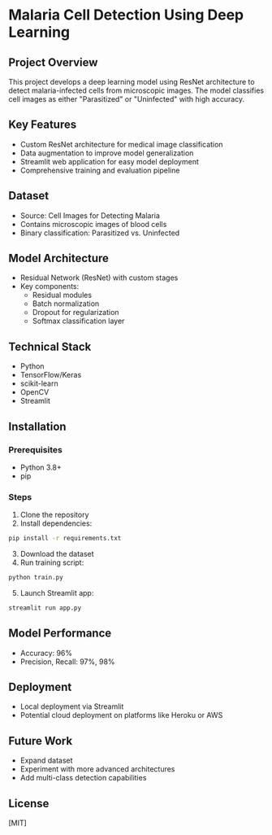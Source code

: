 # Malaria Cell Detection Using Deep Learning

## Project Overview
This project develops a deep learning model using ResNet architecture to detect malaria-infected cells from microscopic images. The model classifies cell images as either "Parasitized" or "Uninfected" with high accuracy.

## Key Features
- Custom ResNet architecture for medical image classification
- Data augmentation to improve model generalization
- Streamlit web application for easy model deployment
- Comprehensive training and evaluation pipeline

## Dataset
- Source: Cell Images for Detecting Malaria
- Contains microscopic images of blood cells
- Binary classification: Parasitized vs. Uninfected

## Model Architecture
- Residual Network (ResNet) with custom stages
- Key components:
  - Residual modules
  - Batch normalization
  - Dropout for regularization
  - Softmax classification layer

## Technical Stack
- Python
- TensorFlow/Keras
- scikit-learn
- OpenCV
- Streamlit

## Installation

### Prerequisites
- Python 3.8+
- pip

### Steps
1. Clone the repository
2. Install dependencies:
```bash
pip install -r requirements.txt
```

3. Download the dataset
4. Run training script:
```bash
python train.py
```

5. Launch Streamlit app:
```bash
streamlit run app.py
```

## Model Performance
- Accuracy: 96%
- Precision, Recall: 97%, 98%

## Deployment
- Local deployment via Streamlit
- Potential cloud deployment on platforms like Heroku or AWS

## Future Work
- Expand dataset
- Experiment with more advanced architectures
- Add multi-class detection capabilities

## License
[MIT]
